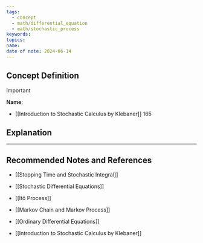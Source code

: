 ```yaml
---
tags:
  - concept
  - math/differential_equation
  - math/stochastic_process
keywords: 
topics: 
name: 
date of note: 2024-06-14
---
```


## Concept Definition

>[!important]
>**Name**: 


- [[Introduction to Stochastic Calculus by Klebaner]] 165

## Explanation





-----------
##  Recommended Notes and References


- [[Stopping Time and Stochastic Integral]]
- [[Stochastic Differential Equations]]
- [[Itô Process]]


- [[Markov Chain and Markov Process]]


- [[Ordinary Differential Equations]]


- [[Introduction to Stochastic Calculus by Klebaner]]